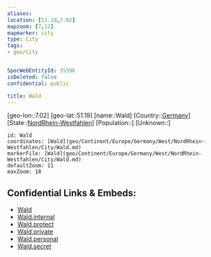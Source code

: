 ```yaml
---
aliases: 
location: [51.19,7.02]
mapzoom: [7,12] 
mapmarker: city 
type: City
tags:
- geo/City


SpocWebEntityId: 35398
isDeleted: false
confidential: public

title: Wald
---
```

[geo-lon::7.02]
[geo-lat::51.19]
[name::Wald]
[Country::[Germany](geo/Continent/Europe/Germany.md)]
[State::[NordRhein-Westfahlen](NordRhein-Westfahlen)]
[Population::]
[Unknown::]


```leaflet
id: Wald
coordinates: [Wald](geo/Continent/Europe/Germany/West/NordRhein-Westfahlen/City/Wald.md)
markerFile: [Wald](geo/Continent/Europe/Germany/West/NordRhein-Westfahlen/City/Wald.md)
defaultZoom: 11 
maxZoom: 18
```


## Confidential Links & Embeds: 
- [Wald](../../../../../../../../_public/geo/Continent/Europe/Germany/West/NordRhein-Westfahlen/City/Wald.md) 
- [Wald.internal](../../../../../../../../_internal/geo/Continent/Europe/Germany/West/NordRhein-Westfahlen/City/Wald.internal.md) 
- [Wald.protect](../../../../../../../../_protect/geo/Continent/Europe/Germany/West/NordRhein-Westfahlen/City/Wald.protect.md) 
- [Wald.private](../../../../../../../../_private/geo/Continent/Europe/Germany/West/NordRhein-Westfahlen/City/Wald.private.md) 
- [Wald.personal](../../../../../../../../_personal/geo/Continent/Europe/Germany/West/NordRhein-Westfahlen/City/Wald.personal.md) 
- [Wald.secret](../../../../../../../../_secret/geo/Continent/Europe/Germany/West/NordRhein-Westfahlen/City/Wald.secret.md) 
